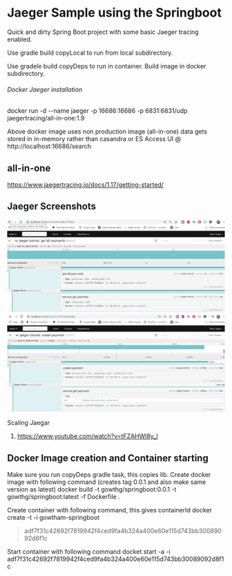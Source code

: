 # Jaeger Sample using the Springboot

Quick and dirty Spring Boot project with some basic Jaeger tracing enabled.

Use gradle build copyLocal to run from local subdirectory.

Use gradele build copyDeps to run in container. Build image in docker subdirectory.

###### Docker Jaeger installation 
docker run -d --name jaeger -p 16686:16686 -p 6831:6831/udp jaegertracing/all-in-one:1.9

Above docker image uses non production image (all-in-one) data gets stored in in-memory rather than casandra or ES
Access UI @ http://localhost:16686/search

all-in-one
----------
https://www.jaegertracing.io/docs/1.17/getting-started/

Jaeger Screenshots
------------------
![](images/with-delay-spans.JPG)
![](images/without-delay-spans.JPG)

Scaling Jaegar
1. https://www.youtube.com/watch?v=tFZAHWl8y_I

Docker Image creation and Container starting
-------------------------------------------
Make sure you run copyDeps gradle task, this copies lib.
Create docker image with following command (creates tag 0.0.1 and also make same version as latest)
docker build -t gowthg/springboot:0.0.1 -t gowthg/springboot:latest -f Dockerfile .

Create container with following command, this gives containerId
docker create -t -i gowtham-springboot
> adf7f31c42692f7819942f4ced9fa4b324a400e60e115d743bb30089092d8f1c

Start container with following command
docket start -a -i adf7f31c42692f7819942f4ced9fa4b324a400e60e115d743bb30089092d8f1c

